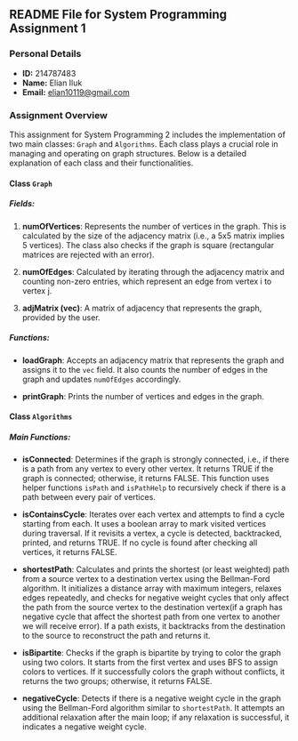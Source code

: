 ## README File for System Programming Assignment 1

### Personal Details
- **ID:** 214787483
- **Name:** Elian Iluk
- **Email:** elian10119@gmail.com

### Assignment Overview
This assignment for System Programming 2 includes the implementation of two main classes: `Graph` and `Algorithms`. Each class plays a crucial role in managing and operating on graph structures. Below is a detailed explanation of each class and their functionalities.

#### Class `Graph`

##### Fields:
1. **numOfVertices**: Represents the number of vertices in the graph. This is calculated by the size of the adjacency matrix (i.e., a 5x5 matrix implies 5 vertices). The class also checks if the graph is square (rectangular matrices are rejected with an error).

2. **numOfEdges**: Calculated by iterating through the adjacency matrix and counting non-zero entries, which represent an edge from vertex i to vertex j.

3. **adjMatrix (vec)**: A matrix of adjacency that represents the graph, provided by the user.

##### Functions:
- **loadGraph**: Accepts an adjacency matrix that represents the graph and assigns it to the `vec` field. It also counts the number of edges in the graph and updates `numOfEdges` accordingly.

- **printGraph**: Prints the number of vertices and edges in the graph.

#### Class `Algorithms`

##### Main Functions:
- **isConnected**: Determines if the graph is strongly connected, i.e., if there is a path from any vertex to every other vertex. It returns TRUE if the graph is connected; otherwise, it returns FALSE. This function uses helper functions `isPath` and `isPathHelp` to recursively check if there is a path between every pair of vertices.

- **isContainsCycle**: Iterates over each vertex and attempts to find a cycle starting from each. It uses a boolean array to mark visited vertices during traversal. If it revisits a vertex, a cycle is detected, backtracked, printed, and returns TRUE. If no cycle is found after checking all vertices, it returns FALSE.

- **shortestPath**: Calculates and prints the shortest (or least weighted) path from a source vertex to a destination vertex using the Bellman-Ford algorithm. It initializes a distance array with maximum integers, relaxes edges repeatedly, and checks for negative weight cycles that only affect the path from the source vertex to the destination vertex(if a graph has negative cycle that affect the shortest path from one vertex to another we will receive error). If a path exists, it backtracks from the destination to the source to reconstruct the path and returns it.

- **isBipartite**: Checks if the graph is bipartite by trying to color the graph using two colors. It starts from the first vertex and uses BFS to assign colors to vertices. If it successfully colors the graph without conflicts, it returns the two groups; otherwise, it returns FALSE.

- **negativeCycle**: Detects if there is a negative weight cycle in the graph using the Bellman-Ford algorithm similar to `shortestPath`. It attempts an additional relaxation after the main loop; if any relaxation is successful, it indicates a negative weight cycle.
